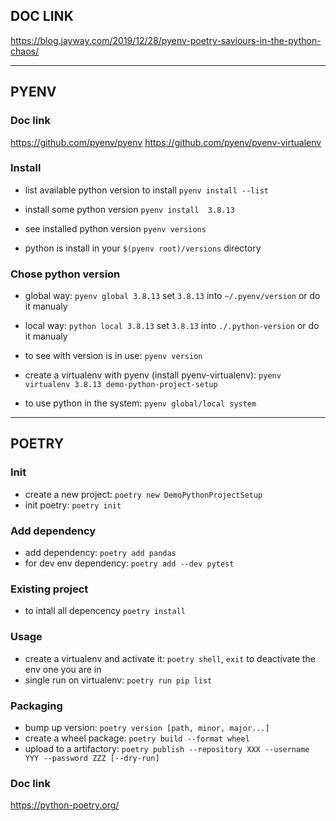 ## DOC LINK
https://blog.jayway.com/2019/12/28/pyenv-poetry-saviours-in-the-python-chaos/

---

## PYENV

### Doc link
https://github.com/pyenv/pyenv
https://github.com/pyenv/pyenv-virtualenv

### Install
- list available python version to install `pyenv install --list` 

- install some python version `pyenv install  3.8.13` 

- see installed python version `pyenv versions` 


- python is install in your `$(pyenv root)/versions` directory

### Chose python version

- global way: `pyenv global 3.8.13` set `3.8.13` into `~/.pyenv/version` or do it manualy
- local way: `python local 3.8.13` set `3.8.13` into `./.python-version` or do it manualy

- to see with version is in use: `pyenv version`

- create a virtualenv with pyenv (install pyenv-virtualenv): 
    `pyenv virtualenv 3.8.13 demo-python-project-setup`

- to use python in the system: `pyenv global/local system`

---

## POETRY

### Init
- create a new project: `poetry new DemoPythonProjectSetup`
- init poetry: `poetry init`

### Add dependency
- add dependency: `poetry add pandas`
- for dev env dependency: `poetry add --dev pytest`

### Existing project
- to intall all depencency `poetry install`

### Usage
- create a virtualenv and activate it: `poetry shell`, `exit` to deactivate the env one you are in
- single run on virtualenv: `poetry run pip list`

### Packaging
- bump up version: `poetry version [path, minor, major...]`
- create a wheel package: `poetry build --format wheel`
- upload to a artifactory: `poetry publish --repository XXX --username YYY --password ZZZ [--dry-run]`

### Doc link
https://python-poetry.org/



